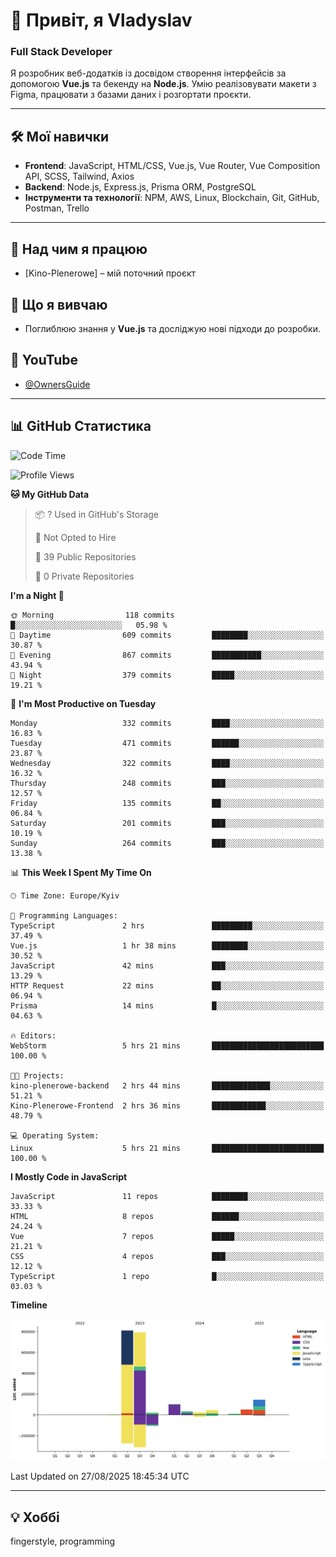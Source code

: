 # 👋 Привіт, я Vladyslav  
### Full Stack Developer  

Я розробник веб-додатків із досвідом створення інтерфейсів за допомогою **Vue.js** та бекенду на **Node.js**. Умію реалізовувати макети з Figma, працювати з базами даних і розгортати проєкти.

---

## 🛠 Мої навички  
- **Frontend**: JavaScript, HTML/CSS, Vue.js, Vue Router, Vue Composition API, SCSS, Tailwind, Axios  
- **Backend**: Node.js, Express.js, Prisma ORM, PostgreSQL  
- **Інструменти та технології**: NPM, AWS, Linux, Blockchain, Git, GitHub, Postman, Trello  

---

## 🔭 Над чим я працюю  
- [Kino-Plenerowe] – мій поточний проєкт

## 🌱 Що я вивчаю  
- Поглиблюю знання у **Vue.js** та досліджую нові підходи до розробки.

## 🎥 YouTube  
- [@OwnersGuide](https://www.youtube.com/@OwnersGuide-)
  
---

## 📊 GitHub Статистика  
<!--START_SECTION:waka-->
![Code Time](http://img.shields.io/badge/Code%20Time-83%20hrs%204%20mins-blue)

![Profile Views](http://img.shields.io/badge/Profile%20Views-3-blue)

**🐱 My GitHub Data** 

> 📦 ? Used in GitHub's Storage 
 > 
> 🚫 Not Opted to Hire
 > 
> 📜 39 Public Repositories 
 > 
> 🔑 0 Private Repositories 
 > 
**I'm a Night 🦉** 

```text
🌞 Morning                118 commits         █░░░░░░░░░░░░░░░░░░░░░░░░   05.98 % 
🌆 Daytime                609 commits         ████████░░░░░░░░░░░░░░░░░   30.87 % 
🌃 Evening                867 commits         ███████████░░░░░░░░░░░░░░   43.94 % 
🌙 Night                  379 commits         █████░░░░░░░░░░░░░░░░░░░░   19.21 % 
```
📅 **I'm Most Productive on Tuesday** 

```text
Monday                   332 commits         ████░░░░░░░░░░░░░░░░░░░░░   16.83 % 
Tuesday                  471 commits         ██████░░░░░░░░░░░░░░░░░░░   23.87 % 
Wednesday                322 commits         ████░░░░░░░░░░░░░░░░░░░░░   16.32 % 
Thursday                 248 commits         ███░░░░░░░░░░░░░░░░░░░░░░   12.57 % 
Friday                   135 commits         ██░░░░░░░░░░░░░░░░░░░░░░░   06.84 % 
Saturday                 201 commits         ███░░░░░░░░░░░░░░░░░░░░░░   10.19 % 
Sunday                   264 commits         ███░░░░░░░░░░░░░░░░░░░░░░   13.38 % 
```


📊 **This Week I Spent My Time On** 

```text
🕑︎ Time Zone: Europe/Kyiv

💬 Programming Languages: 
TypeScript               2 hrs               █████████░░░░░░░░░░░░░░░░   37.49 % 
Vue.js                   1 hr 38 mins        ████████░░░░░░░░░░░░░░░░░   30.52 % 
JavaScript               42 mins             ███░░░░░░░░░░░░░░░░░░░░░░   13.29 % 
HTTP Request             22 mins             ██░░░░░░░░░░░░░░░░░░░░░░░   06.94 % 
Prisma                   14 mins             █░░░░░░░░░░░░░░░░░░░░░░░░   04.63 % 

🔥 Editors: 
WebStorm                 5 hrs 21 mins       █████████████████████████   100.00 % 

🐱‍💻 Projects: 
kino-plenerowe-backend   2 hrs 44 mins       █████████████░░░░░░░░░░░░   51.21 % 
Kino-Plenerowe-Frontend  2 hrs 36 mins       ████████████░░░░░░░░░░░░░   48.79 % 

💻 Operating System: 
Linux                    5 hrs 21 mins       █████████████████████████   100.00 % 
```

**I Mostly Code in JavaScript** 

```text
JavaScript               11 repos            ████████░░░░░░░░░░░░░░░░░   33.33 % 
HTML                     8 repos             ██████░░░░░░░░░░░░░░░░░░░   24.24 % 
Vue                      7 repos             █████░░░░░░░░░░░░░░░░░░░░   21.21 % 
CSS                      4 repos             ███░░░░░░░░░░░░░░░░░░░░░░   12.12 % 
TypeScript               1 repo              █░░░░░░░░░░░░░░░░░░░░░░░░   03.03 % 
```



**Timeline**

![Lines of Code chart](https://raw.githubusercontent.com/owner6/owner6/main/assets/bar_graph.png)


 Last Updated on 27/08/2025 18:45:34 UTC
<!--END_SECTION:waka-->




---

## 💡 Хоббі  
fingerstyle, programming  
